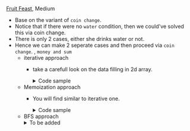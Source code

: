 [Fruit Feast](http://www.usaco.org/index.php?page=viewproblem2&cpid=574), Medium
 - Base on the variant of `coin change`.
 - Notice that if there were no `water` condition, then we could've solved this via coin change. 
 - There is only 2 cases, either she drinks water or not. 
 - Hence we can make 2 seperate cases and then proceed via `coin change`. , `money and sum`
     - iterative approach
         - take a carefull look on the data filling in 2d array.
           <details>
           <summary>Code sample </summary>

           ```cpp
           void solve() {
               int n, a, b;
               cin >> n >> a >> b;

               vvi memo = vvi(2, vi(5'000'010, 0));
               memo[0][0] = 1;

               for (int i = 0; i <= n; i++) {
                   if (i >= a)
                       memo[0][i] |= memo[0][i - a];
                   if (i >= b)
                       memo[0][i] |= memo[0][i - b];
                   memo[1][i / 2] |= memo[0][i];
               }

               for (int i = 0; i <= n; i++) {
                   if (i >= a)
                       memo[1][i] |= memo[1][i - a];
                   if (i >= b)
                       memo[1][i] |= memo[1][i - b];
               }

               int ans = 0;
               for (int i = 0; i <= n; i++) {
                   if (memo[0][i])
                       ans = max(ans, i);
                   if (memo[1][i])
                       ans = max(ans, i);
               }
               cout << ans << '\n';
           }
           ```
           </details>
     - Memoization approach
         - You will find similar to iterative one. 
           <details>
           <summary>Code sample </summary>

           ```cpp
           #define MAXN 5000000
           int T, A, B;
           int memo[MAXN][2];
         
           int recur(int fullness, bool used) {
               if (memo[fullness][used] > 0)
                   return memo[fullness][used];
               if (fullness > T)
                   return 0;
               int mx = fullness;
         
               mx = max(mx, recur(fullness + A, used));
               mx = max(mx, recur(fullness + B, used));
         
               if (!used) {
                   mx = max(mx, recur(fullness / 2, true));
               }
               memo[fullness][used] = mx;
               return mx;
           }

           ```
           </details>
     - BFS approach
           <details>
           <summary>To be added</summary>
           </details>
